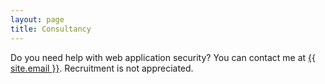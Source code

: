 ```yaml
---
layout: page
title: Consultancy
---
```


Do you need help with web application security?
You can contact me at <a class="u-email" href="mailto:{{ site.email }}">{{ site.email }}</a>. Recruitment is not appreciated. 